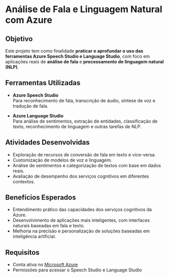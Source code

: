 # Análise de Fala e Linguagem Natural com Azure

## Objetivo

Este projeto tem como finalidade **praticar e aprofundar o uso das ferramentas Azure Speech Studio e Language Studio**, com foco em aplicações reais de **análise de fala** e **processamento de linguagem natural (NLP)**.

## Ferramentas Utilizadas

- **Azure Speech Studio**  
  Para reconhecimento de fala, transcrição de áudio, síntese de voz e tradução de fala.

- **Azure Language Studio**  
  Para análise de sentimentos, extração de entidades, classificação de texto, reconhecimento de linguagem e outras tarefas de NLP.

## Atividades Desenvolvidas

- Exploração de recursos de conversão de fala em texto e vice-versa.
- Customização de modelos de voz e linguagem.
- Análise de sentimentos e categorização de textos com base em dados reais.
- Avaliação de desempenho dos serviços cognitivos em diferentes contextos.

## Benefícios Esperados

- Entendimento prático das capacidades dos serviços cognitivos da Azure.
- Desenvolvimento de aplicações mais inteligentes, com interfaces naturais baseadas em fala e texto.
- Melhoria na precisão e personalização de soluções baseadas em inteligência artificial.

## Requisitos

- Conta ativa no [Microsoft Azure](https://portal.azure.com/)
- Permissões para acessar o Speech Studio e Language Studio
